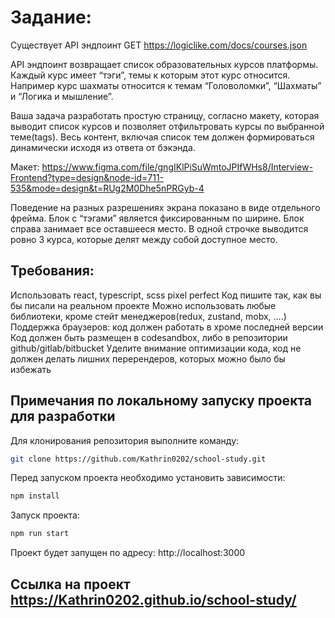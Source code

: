 # Задание:

Существует API эндпоинт
GET https://logiclike.com/docs/courses.json

API эндпоинт возвращает список образовательных курсов платформы. Каждый курс имеет “тэги”, темы к которым этот курс относится. Например курс шахматы относится к темам “Головоломки”, “Шахматы” и “Логика и мышление”.

Ваша задача разработать простую страницу, согласно макету, которая выводит список курсов и позволяет отфильтровать курсы по выбранной теме(tags). Весь контент, включая список тем должен формироваться динамически исходя из ответа от бэкэнда.

Макет: https://www.figma.com/file/gngIKlPiSuWmtoJPIfWHs8/Interview-Frontend?type=design&node-id=711-535&mode=design&t=RUg2M0Dhe5nPRGyb-4

Поведение на разных разрешениях экрана показано в виде отдельного фрейма. Блок с “тэгами” является фиксированным по ширине. Блок справа занимает все оставшееся место. В одной строчке выводится ровно 3 курса, которые делят между собой доступное место.

## Требования:

Использовать react, typescript, scss
pixel perfect
Код пишите так, как вы бы писали на реальном проекте
Можно использовать любые библиотеки, кроме стейт менеджеров(redux, zustand, mobx, ….)
Поддержка браузеров: код должен работать в хроме последней версии
Код должен быть размещен в codesandbox, либо в репозитории github/gitlab/bitbucket
Уделите внимание оптимизации кода, код не должен делать лишних перерендеров, которых можно было бы избежать

## Примечания по локальному запуску проекта для разработки

Для клонирования репозитория выполните команду:

```bash
git clone https://github.com/Kathrin0202/school-study.git
```

Перед запуском проекта необходимо установить зависимости:

```bash
npm install
```

Запуск проекта:

```bash
npm run start
```

Проект будет запущен по адресу: http://localhost:3000

## Ссылка на проект https://Kathrin0202.github.io/school-study/
